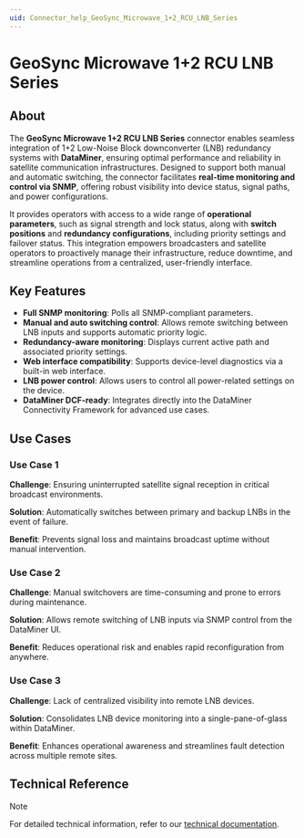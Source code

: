 ```yaml
---
uid: Connector_help_GeoSync_Microwave_1+2_RCU_LNB_Series
---
```

# GeoSync Microwave 1+2 RCU LNB Series

## About

The **GeoSync Microwave 1+2 RCU LNB Series** connector enables seamless integration of 1+2 Low-Noise Block downconverter (LNB) redundancy systems with **DataMiner**, ensuring optimal performance and reliability in satellite communication infrastructures. Designed to support both manual and automatic switching, the connector facilitates **real-time monitoring and control via SNMP**, offering robust visibility into device status, signal paths, and power configurations.

It provides operators with access to a wide range of **operational parameters**, such as signal strength and lock status, along with **switch positions** and **redundancy configurations**, including priority settings and failover status. This integration empowers broadcasters and satellite operators to proactively manage their infrastructure, reduce downtime, and streamline operations from a centralized, user-friendly interface.

## Key Features

- **Full SNMP monitoring**: Polls all SNMP-compliant parameters.
- **Manual and auto switching control**: Allows remote switching between LNB inputs and supports automatic priority logic.
- **Redundancy-aware monitoring**: Displays current active path and associated priority settings.
- **Web interface compatibility**: Supports device-level diagnostics via a built-in web interface.
- **LNB power control**: Allows users to control all power-related settings on the device.
- **DataMiner DCF-ready**: Integrates directly into the DataMiner Connectivity Framework for advanced use cases.

## Use Cases

### Use Case 1

**Challenge**: Ensuring uninterrupted satellite signal reception in critical broadcast environments.

**Solution**: Automatically switches between primary and backup LNBs in the event of failure.

**Benefit**: Prevents signal loss and maintains broadcast uptime without manual intervention.

### Use Case 2

**Challenge**: Manual switchovers are time-consuming and prone to errors during maintenance.

**Solution**: Allows remote switching of LNB inputs via SNMP control from the DataMiner UI.

**Benefit**: Reduces operational risk and enables rapid reconfiguration from anywhere.

### Use Case 3

**Challenge**: Lack of centralized visibility into remote LNB devices.

**Solution**: Consolidates LNB device monitoring into a single-pane-of-glass within DataMiner.

**Benefit**: Enhances operational awareness and streamlines fault detection across multiple remote sites.

## Technical Reference

> [!NOTE]
> For detailed technical information, refer to our [technical documentation](xref:Connector_help_GeoSync_Microwave_1_2_RCU_LNB_Series_Technical).
